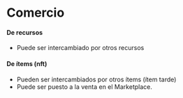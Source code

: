 # Comercio

#### De recursos

* Puede ser intercambiado por otros recursos

#### De ítems (nft)

* Pueden ser intercambiados por otros ítems (ítem tarde)
* Puede ser puesto a la venta en el Marketplace.
